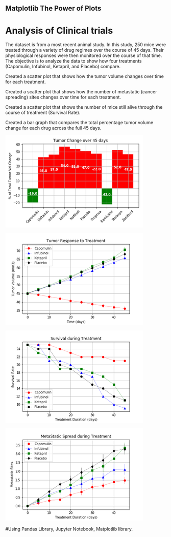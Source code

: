 ## Matplotlib The Power of Plots

# Analysis of Clinical trials 

The dataset is from a most recent animal study. In this study, 250 mice were treated through a variety of drug regimes over the course of 45 days. Their physiological responses were then monitored over the course of that time. The objective is to analyze the data to show how four treatments (Capomulin, Infubinol, Ketapril, and Placebo) compare.

Created a scatter plot that shows how the tumor volume changes over time for each treatment.

Created a scatter plot that shows how the number of metastatic (cancer spreading) sites changes over time for each treatment.

Created a scatter plot that shows the number of mice still alive through the course of treatment (Survival Rate).

Created a bar graph that compares the total percentage tumor volume change for each drug across the full 45 days.

![TumorChangeOver45Days.png](TumorChangeOver45Days.png)


![TumorResponseTreatment.png](TumorResponseTreatment.png)


![SurvivalduringTreatment.png](SurvivalduringTreatment.png)

![MetaStaticSpreadduringTreatment.png](MetaStaticSpreadduringTreatment.png)



 #Using
  Pandas Library, Jupyter Notebook, Matplotlib library.
